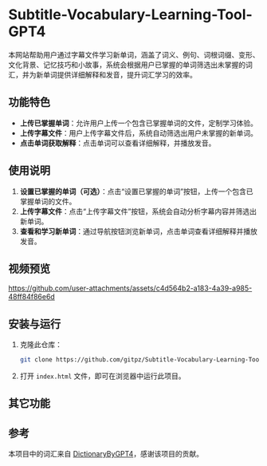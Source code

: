 # Subtitle-Vocabulary-Learning-Tool-GPT4
本网站帮助用户通过字幕文件学习新单词，涵盖了词义、例句、词根词缀、变形、文化背景、记忆技巧和小故事，系统会根据用户已掌握的单词筛选出未掌握的词汇，并为新单词提供详细解释和发音，提升词汇学习的效率。

## 功能特色
- **上传已掌握单词**：允许用户上传一个包含已掌握单词的文件，定制学习体验。
- **上传字幕文件**：用户上传字幕文件后，系统自动筛选出用户未掌握的新单词。
- **点击单词获取解释**：点击单词可以查看详细解释，并播放发音。

## 使用说明
1. **设置已掌握的单词（可选）**：点击“设置已掌握的单词”按钮，上传一个包含已掌握单词的文件。
2. **上传字幕文件**：点击“上传字幕文件”按钮，系统会自动分析字幕内容并筛选出新单词。
3. **查看和学习新单词**：通过导航按钮浏览新单词，点击单词查看详细解释并播放发音。

## 视频预览
https://github.com/user-attachments/assets/c4d564b2-a183-4a39-a985-48ff84f86e6d

## 安装与运行
1. 克隆此仓库：
    ```bash
    git clone https://github.com/gitpz/Subtitle-Vocabulary-Learning-Tool-GPT4.git
    ```
2. 打开 `index.html` 文件，即可在浏览器中运行此项目。

## 其它功能

## 参考
本项目中的词汇来自 [DictionaryByGPT4](https://github.com/Ceelog/DictionaryByGPT4)，感谢该项目的贡献。
